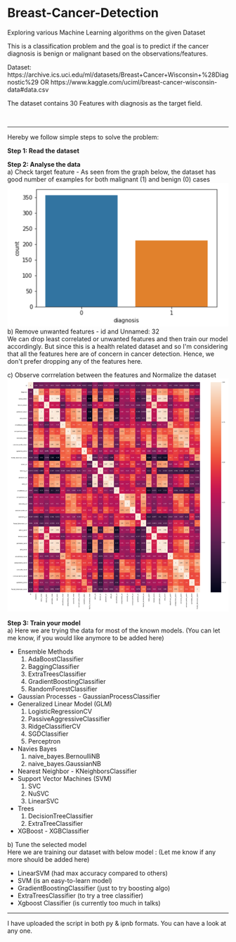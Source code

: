 # Breast-Cancer-Detection
Exploring various Machine Learning algorithms on the given Dataset

<p>This is a classification problem and the goal is to predict if the cancer diagnosis is benign or malignant based on the observations/features.</p> 

<p>Dataset: https://archive.ics.uci.edu/ml/datasets/Breast+Cancer+Wisconsin+%28Diagnostic%29 OR 
 https://www.kaggle.com/uciml/breast-cancer-wisconsin-data#data.csv </p> 
 
<p>The dataset contains 30 Features with diagnosis as the target field.</p>
<br/> 
<hr>
<div>
<p> Hereby we follow simple steps to solve the problem: </p>
 <p> <b>Step 1: Read the dataset </b></p>
 <p>
 <b>Step 2: Analyse the data</b> <br/>
 a) Check target feature - As seen from the graph below, the dataset has good number of examples for both malignant (1) and benign (0) cases <br>
  <img src="https://github.com/RoyKiran/Breast-Cancer-Detection/blob/master/images/mb_cancer.PNG"/>
  <br>
 b) Remove unwanted features - id and Unnamed: 32 
 <br> We can drop least correlated or unwanted features and then train our model accordingly. But since this is a health related dataset and so I'm considering that all the features here are of concern in cancer detection. Hence, we don't prefer dropping any of the features here. <br>
  
 c) Observe corrrelation between the features and Normalize the dataset <br>
  <img src="https://github.com/RoyKiran/Breast-Cancer-Detection/blob/master/images/heatmap.PNG"/>
 </p>
 <p>
 <b>Step 3: Train your model </b> <br/>
  a) Here we are trying the data for most of the known models. (You can let me know, if you would like anymore to be added here) <br>
<ul><li> Ensemble Methods 
  <ol><li> AdaBoostClassifier </li>
      <li> BaggingClassifier </li>
      <li> ExtraTreesClassifier </li>
      <li> GradientBoostingClassifier </li>
      <li> RandomForestClassifier </li> </ol> </li>
   <li> Gaussian Processes - GaussianProcessClassifier </li>
   <li> Generalized Linear Model (GLM)
     <ol><li> LogisticRegressionCV </li>
        <li> PassiveAggressiveClassifier </li>
        <li> RidgeClassifierCV </li>
        <li> SGDClassifier </li>
        <li> Perceptron </li> </ol>    </li>     
   <li> Navies Bayes 
     <ol><li> naive_bayes.BernoulliNB </li>
     <li> naive_bayes.GaussianNB </li></ol>  </li>
   <li> Nearest Neighbor - KNeighborsClassifier </li>
   <li> Support Vector Machines (SVM) 
      <ol><li> SVC </li>
      <li> NuSVC </li>
      <li> LinearSVC </li></ol> </li>
   <li> Trees
      <ol><li> DecisionTreeClassifier </li>
      <li> ExtraTreeClassifier </li></ol>  </li>
   <li> XGBoost - XGBClassifier </li></ul>
 </p>
 <p>
 b) Tune the selected model <br> 
 Here we are training our dataset with below model : (Let me know if any more should be added here)
<ul><li>LinearSVM (had max accuracy compared to others)</li>
 <li> SVM (is an easy-to-learn model)</li> <li> GradientBoostingClassifier (just to try boosting algo) </li><li> ExtraTreesClassifier (to try a tree classifier) </li> <li> Xgboost Classifier (is currently too much in talks) </li> </ol>
</div>

<hr>
<p>  I have uploaded the script in both py & ipnb formats. You can have a look at any one.</p>
